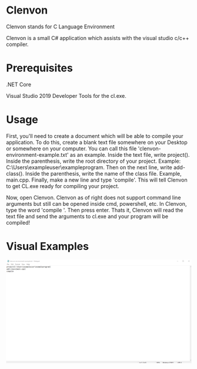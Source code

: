 # Clenvon
Clenvon stands for C Language Environment

Clenvon is a small C# application which assists with the visual studio c/c++ compiler.

# Prerequisites
.NET Core

Visual Studio 2019 Developer Tools for the cl.exe.

# Usage
First, you'll need to create a document which will be able to compile your application. To do this, create a blank text file somewhere on your Desktop or somewhere on your computer. You can call this file 'clenvon-environment-example.txt' as an example. Inside the text file, write project(). Inside the parenthesis, write the root directory of your project. Example: C:\Users\exampleuser\exampleprogram. Then on the next line, write add-class(). Inside the parenthesis, write the name of the class file. Example, main.cpp. Finally, make a new line and type 'compile'. This will tell Clenvon to get CL.exe ready for compiling your project.
  
Now, open Clenvon. Clenvon as of right does not support command line arguments but still can be opened inside cmd, powershell, etc. In Clenvon, type the word 'compile <directory of the text file you just created>'. Then press enter. Thats it, Clenvon will read the text file and send the arguments to cl.exe and your program will be compiled!
  
# Visual Examples
![Alt text](/images/clenvon-example.png?raw=true)
